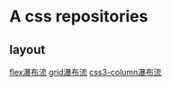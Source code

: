 # A css repositories

## layout 
[flex瀑布流](https://codepen.io/longer-xiaolong/pen/XWJXKWG) 
[grid瀑布流](https://codepen.io/longer-xiaolong/pen/QWwyKwR)
[css3-column瀑布流](https://codepen.io/longer-xiaolong/pen/JjoGKaK)